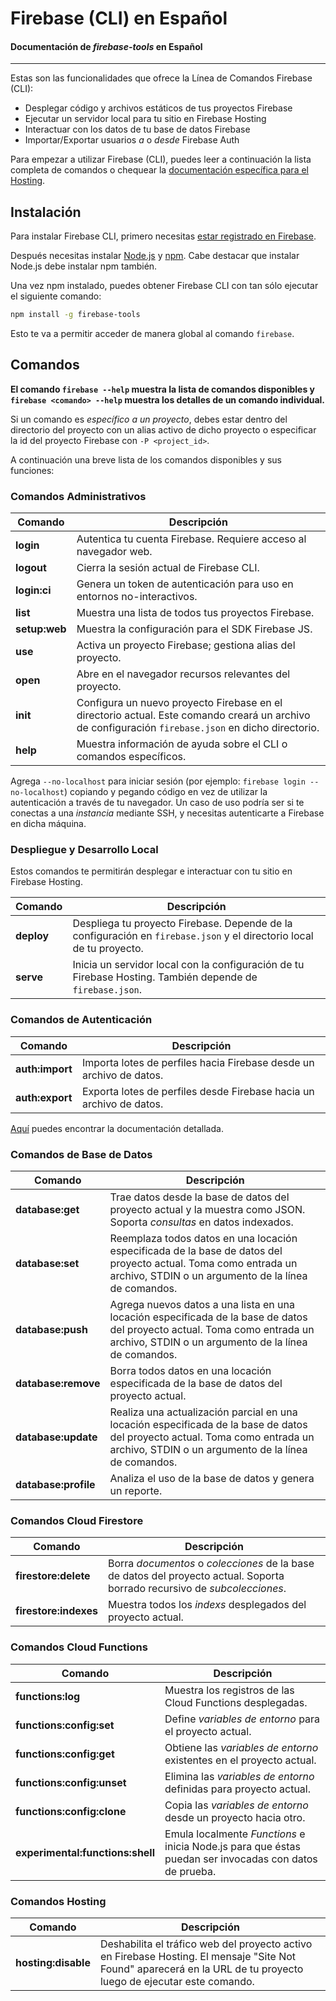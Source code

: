 # Firebase (CLI) en Español

#### Documentación de _firebase-tools_ en Español

---

Estas son las funcionalidades que ofrece la Línea de Comandos Firebase (CLI):

* Desplegar código y archivos estáticos de tus proyectos Firebase
* Ejecutar un servidor local para tu sitio en Firebase Hosting
* Interactuar con los datos de tu base de datos Firebase
* Importar/Exportar usuarios _a_ o _desde_ Firebase Auth

Para empezar a utilizar Firebase (CLI), puedes leer a continuación la lista completa de comandos o chequear la [documentación específica para el Hosting](https://firebase.google.com/docs/hosting/quickstart).


## Instalación

Para instalar Firebase CLI, primero necesitas [estar registrado en Firebase](https://firebase.google.com/).

Después necesitas instalar [Node.js](http://nodejs.org/) y [npm](https://npmjs.org/). Cabe destacar que instalar Node.js debe instalar npm también.

Una vez npm instalado, puedes obtener Firebase CLI con tan sólo ejecutar el siguiente comando:

```bash
npm install -g firebase-tools
```
Esto te va a permitir acceder de manera global al comando `firebase`.


## Comandos

**El comando `firebase --help` muestra la lista de comandos disponibles y `firebase <comando> --help` muestra los detalles de un comando individual.**

Si un comando es _específico a un proyecto_, debes estar dentro del directorio del proyecto con un alias activo de dicho proyecto o especificar la id del proyecto Firebase con `-P <project_id>`.

A continuación una breve lista de los comandos disponibles y sus funciones:

### Comandos Administrativos

Comando | Descripción
------- | -----------
**login** | Autentica tu cuenta Firebase. Requiere acceso al navegador web.
**logout** | Cierra la sesión actual de Firebase CLI.
**login:ci** | Genera un token de autenticación para uso en entornos no-interactivos.
**list** | Muestra una lista de todos tus proyectos Firebase.
**setup:web** | Muestra la configuración para el SDK Firebase JS.
**use** | Activa un proyecto Firebase; gestiona alias del proyecto.
**open** | Abre en el navegador recursos relevantes del proyecto.
**init** | Configura un nuevo proyecto Firebase en el directorio actual. Este comando creará un archivo de configuración `firebase.json` en dicho directorio.
**help** | Muestra información de ayuda sobre el CLI o comandos específicos.

Agrega `--no-localhost` para iniciar sesión (por ejemplo: `firebase login --no-localhost`) copiando y pegando código en vez de utilizar la autenticación a través de tu navegador. Un caso de uso podría ser si te conectas a una _instancia_ mediante SSH, y necesitas autenticarte a Firebase en dicha máquina.

### Despliegue y Desarrollo Local

Estos comandos te permitirán desplegar e interactuar con tu sitio en Firebase Hosting.

Comando | Descripción
------- | -----------
**deploy** | Despliega tu proyecto Firebase. Depende de la configuración en `firebase.json` y el directorio local de tu proyecto.
**serve** | Inicia un servidor local con la configuración de tu Firebase Hosting. También depende de `firebase.json`.

### Comandos de Autenticación

Comando | Descripción
------- | -----------
**auth:import** | Importa lotes de perfiles hacia Firebase desde un archivo de datos.
**auth:export** | Exporta lotes de perfiles desde Firebase hacia un archivo de datos.

[Aquí](https://firebase.google.com/docs/cli/auth) puedes encontrar la documentación detallada.

### Comandos de Base de Datos

Comando | Descripción
------- | -----------
**database:get** | Trae datos desde la base de datos del proyecto actual y la muestra como JSON. Soporta _consultas_ en datos indexados.
**database:set** | Reemplaza todos datos en una locación especificada de la base de datos del proyecto actual. Toma como entrada un archivo, STDIN o un argumento de la línea de comandos.
**database:push** | Agrega nuevos datos a una lista en una locación especificada de la base de datos del proyecto actual. Toma como entrada un archivo, STDIN o un argumento de la línea de comandos.
**database:remove** | Borra todos datos en una locación especificada de la base de datos del proyecto actual.
**database:update** | Realiza una actualización parcial en una locación especificada de la base de datos del proyecto actual. Toma como entrada un archivo, STDIN o un argumento de la línea de comandos.
**database:profile** | Analiza el uso de la base de datos y genera un reporte.

### Comandos Cloud Firestore

Comando | Descripción
------- | -----------
**firestore:delete** | Borra _documentos_ o _colecciones_ de la base de datos del proyecto actual. Soporta borrado recursivo de _subcolecciones_.
**firestore:indexes** | Muestra todos los _indexs_ desplegados del proyecto actual.

### Comandos Cloud Functions

Comando | Descripción
------- | -----------
**functions:log** | Muestra los registros de las Cloud Functions desplegadas.
**functions:config:set** | Define _variables de entorno_ para el proyecto actual.
**functions:config:get** | Obtiene las _variables de entorno_ existentes en el proyecto actual.
**functions:config:unset** | Elimina las _variables de entorno_ definidas para proyecto actual.
**functions:config:clone** | Copia las _variables de entorno_ desde un proyecto hacia otro.
**experimental:functions:shell** | Emula localmente _Functions_ e inicia Node.js para que éstas puedan ser invocadas con datos de prueba.

### Comandos Hosting

Comando | Descripción
------- | -----------
**hosting:disable** | Deshabilita el tráfico web del proyecto activo en Firebase Hosting. El mensaje "Site Not Found" aparecerá en la URL de tu proyecto luego de ejecutar este comando.
